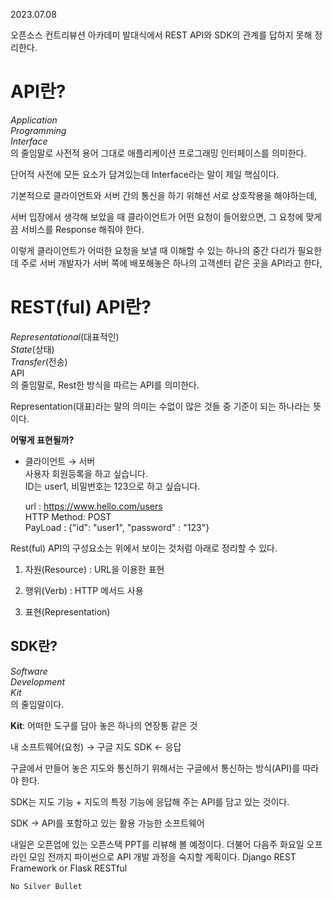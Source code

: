 2023.07.08

오픈소스 컨트리뷰션 아카데미 발대식에서 REST API와 SDK의 관계를 답하지 못해 정리한다.

API란?
======
*Application* <br>
*Programming* <br>
*Interface* <br>
의 줄임말로 사전적 용어 그대로 애플리케이션 프로그래밍 인터페이스를 의미한다.

단어적 사전에 모든 요소가 담겨있는데 Interface라는 말이 제일 핵심이다.

기본적으로 클라이언트와 서버 간의 통신을 하기 위해선 서로 상호작용을 해야하는데,

서버 입장에서 생각해 보았을 때 클라이언트가 어떤 요청이 들어왔으면, 그 요청에 맞게끔 서비스를 Response 해줘야 한다.

이렇게 클라이언트가 어떠한 요청을 보낼 때 이해할 수 있는 하나의 중간 다리가 필요한데 주로 서버 개발자가 서버 쪽에 배포해놓은 하나의 고객센터 같은 곳을 API라고 한다,

REST(ful) API란?
================
*Representational*(대표적인) <br>
*State*(상태) <br>
*Transfer*(전송) <br>
API <br>
의 줄임말로, Rest한 방식을 따르는 API를 의미한다.

Representation(대표)라는 말의 의미는 수없이 많은 것들 중 기준이 되는 하나라는 뜻이다.


**어떻게 표현될까?**

* 클라이언트 &rarr; 서버 <br>
        사용자 회원등록을 하고 싶습니다. <br>
        ID는 user1, 비밀번호는 123으로 하고 싶습니다.

    url : https://www.hello.com/users <br>
    HTTP Method: POST <br>
    PayLoad : {"id": "user1", "password" : "123"}


Rest(ful) API의 구성요소는 위에서 보이는 것처럼 아래로 정리할 수 있다.

1. 자원(Resource)
    : URL을 이용한 표현

2. 행위(Verb) : HTTP 메서드 사용
3. 표현(Representation)


SDK란?
-------
*Software* <br>
*Development* <br>
*Kit* <br>
의 줄임말이다.<br> 

**Kit**: 어떠한 도구를 담아 놓은 하나의 연장통 같은 것

내 소프트웨어(요청) &rarr; 구글 지도 SDK &larr; 응답

구글에서 만들어 놓은 지도와 통신하기 위해서는 구글에서 통신하는 방식(API)를 따라야 한다.

SDK는 지도 기능 + 지도의 특정 기능에 응답해 주는 API를 담고 있는 것이다.

SDK &rarr; API를 포함하고 있는 활용 가능한 소프트웨어


내일은 오픈업에 있는 오픈스택 PPT를 리뷰해 볼 예정이다.
더불어 다음주 화요일 오프라인 모임 전까지 파이썬으로 API 개발 과정을 숙지할 계획이다.
Django REST Framework or Flask RESTful

    No Silver Bullet
